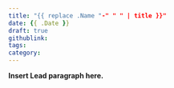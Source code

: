 ```yaml
---
title: "{{ replace .Name "-" " " | title }}"
date: {{ .Date }}
draft: true
githublink:
tags:
category: 
---
```


**Insert Lead paragraph here.**

